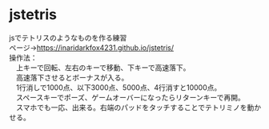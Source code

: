 # jstetris
jsでテトリスのようなものを作る練習  
ページ→https://inaridarkfox4231.github.io/jstetris/   
操作法：  
　上キーで回転、左右のキーで移動、下キーで高速落下。  
　高速落下させるとボーナスが入る。  
　1行消しで1000点、以下3000点、5000点、4行消すと10000点。  
　スペースキーでポーズ、ゲームオーバーになったらリターンキーで再開。  
　スマホでも一応、出来る。右端のパッドをタッチすることでテトリミノを動かせる。

